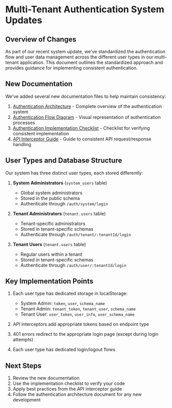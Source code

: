 # Multi-Tenant Authentication System Updates

## Overview of Changes

As part of our recent system update, we've standardized the authentication flow and user data management across the different user types in our multi-tenant application. This document outlines the standardized approach and provides guidance for implementing consistent authentication.

## New Documentation

We've added several new documentation files to help maintain consistency:

1. [Authentication Architecture](./docs/authentication-architecture.md) - Complete overview of the authentication system
2. [Authentication Flow Diagram](./docs/auth-flow-diagram.md) - Visual representation of authentication processes
3. [Authentication Implementation Checklist](./docs/auth-implementation-checklist.md) - Checklist for verifying consistent implementation
4. [API Interceptor Guide](./docs/api-interceptor-guide.md) - Guide to consistent API request/response handling

## User Types and Database Structure

Our system has three distinct user types, each stored differently:

1. **System Administrators** (`system_users` table)
   - Global system administrators
   - Stored in the public schema
   - Authenticate through `/auth/system/login`

2. **Tenant Administrators** (`tenant.users` table)
   - Tenant-specific administrators 
   - Stored in tenant-specific schemas
   - Authenticate through `/auth/tenant/:tenantId/login`

3. **Tenant Users** (`tenant.users` table)
   - Regular users within a tenant
   - Stored in tenant-specific schemas
   - Authenticate through `/auth/user/:tenantId/login`

## Key Implementation Points

1. Each user type has dedicated storage in localStorage:
   - System Admin: `token`, `user`, `schema_name`
   - Tenant Admin: `tenant_token`, `tenant_user`, `schema_name`
   - Tenant User: `user_token`, `user_info`, `user_schema_name`

2. API interceptors add appropriate tokens based on endpoint type

3. 401 errors redirect to the appropriate login page (except during login attempts)

4. Each user type has dedicated login/logout flows

## Next Steps

1. Review the new documentation
2. Use the implementation checklist to verify your code
3. Apply best practices from the API interceptor guide
4. Follow the authentication architecture document for any new development
